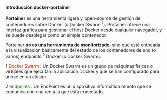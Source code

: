 #### Introducción docker-portainer

**Portainer** es una herramienta ligera y open-source de gestión de contenedores sobre Docker (o Docker Swarm <sup>1</sup>). 
Portainer ofrece una interfaz gráfica para gestionar el host Docker desde cualquier navegador, y se puede desplegar como un simple contenedor.


Portainer **no es una herramienta de monitorizado**, sino que está enfocada a la visualización básicamente del estado de los contenedores 
de uno (o varios) endpoints <sup>2</sup> Docker (o Docker Swarm). 


1 <span style="color:red">Docker Swarm</span> : Un Docker Swarm es un grupo de máquinas físicas o virtuales que ejecutan la aplicación Docker y que se han configurado para unirse en un clúster.

2 <span style="color:green">endpoints</span> : Un EndPoint es un dispositivo informático remoto que se comunica con una red a la que está conectado. 
